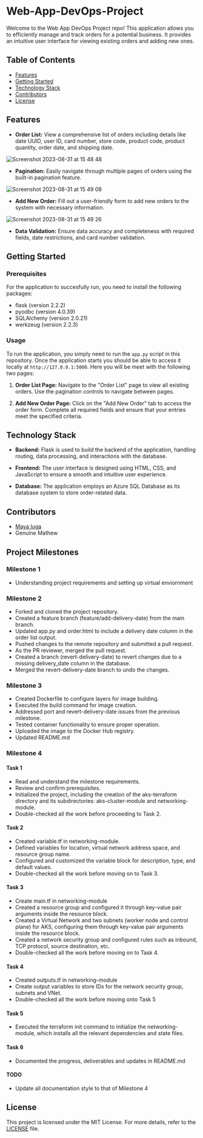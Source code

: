 # Web-App-DevOps-Project

Welcome to the Web App DevOps Project repo! This application allows you to efficiently manage and track orders for a potential business. It provides an intuitive user interface for viewing existing orders and adding new ones.

## Table of Contents

- [Features](#features)
- [Getting Started](#getting-started)
- [Technology Stack](#technology-stack)
- [Contributors](#contributors)
- [License](#license)

## Features

- **Order List:** View a comprehensive list of orders including details like date UUID, user ID, card number, store code, product code, product quantity, order date, and shipping date.
  
![Screenshot 2023-08-31 at 15 48 48](https://github.com/maya-a-iuga/Web-App-DevOps-Project/assets/104773240/3a3bae88-9224-4755-bf62-567beb7bf692)

- **Pagination:** Easily navigate through multiple pages of orders using the built-in pagination feature.
  
![Screenshot 2023-08-31 at 15 49 08](https://github.com/maya-a-iuga/Web-App-DevOps-Project/assets/104773240/d92a045d-b568-4695-b2b9-986874b4ed5a)

- **Add New Order:** Fill out a user-friendly form to add new orders to the system with necessary information.
  
![Screenshot 2023-08-31 at 15 49 26](https://github.com/maya-a-iuga/Web-App-DevOps-Project/assets/104773240/83236d79-6212-4fc3-afa3-3cee88354b1a)

- **Data Validation:** Ensure data accuracy and completeness with required fields, date restrictions, and card number validation.

## Getting Started

### Prerequisites

For the application to succesfully run, you need to install the following packages:

- flask (version 2.2.2)
- pyodbc (version 4.0.39)
- SQLAlchemy (version 2.0.21)
- werkzeug (version 2.2.3)

### Usage

To run the application, you simply need to run the `app.py` script in this repository. Once the application starts you should be able to access it locally at `http://127.0.0.1:5000`. Here you will be meet with the following two pages:

1. **Order List Page:** Navigate to the "Order List" page to view all existing orders. Use the pagination controls to navigate between pages.

2. **Add New Order Page:** Click on the "Add New Order" tab to access the order form. Complete all required fields and ensure that your entries meet the specified criteria.

## Technology Stack

- **Backend:** Flask is used to build the backend of the application, handling routing, data processing, and interactions with the database.

- **Frontend:** The user interface is designed using HTML, CSS, and JavaScript to ensure a smooth and intuitive user experience.

- **Database:** The application employs an Azure SQL Database as its database system to store order-related data.

## Contributors 

- [Maya Iuga]([https://github.com/yourusername](https://github.com/maya-a-iuga))
- Genuine Mathew

## Project Milestones

### Milestone 1

- Understanding project requirements and setting up virtual enviornment

### Milestone 2

- Forked and cloned the project repository.
- Created a feature branch (feature/add-delivery-date) from the main branch.
- Updated app.py and order.html to include a delivery date column in the order list output.
- Pushed changes to the remote repository and submitted a pull request.
- As the PR reviewer, merged the pull request.
- Created a branch (revert-delivery-date) to revert changes due to a missing delivery_date column in the database.
- Merged the revert-delivery-date branch to undo the changes.


### Milestone 3

- Created Dockerfile to configure layers for image building.
- Executed the build command for image creation.
- Addressed port and revert-delivery-date issues from the previous milestone.
- Tested container functionality to ensure proper operation.
- Uploaded the image to the Docker Hub registry.
- Updated README.md

### Milestone 4

#### Task 1
- Read and understand the milestone requirements.
- Review and confirm prerequisites.
- Initialized the project, including the creation of the aks-terraform directory and its subdirectories: aks-cluster-module and networking-module.
- Double-checked all the work before proceeding to Task 2.

#### Task 2
- Created variable.tf in networking-module.
- Defined variables for location, virtual network address space, and resource group name.
- Configured and customized the variable block for description, type, and default values.
- Double-checked all the work before moving on to Task 3.

#### Task 3
- Create main.tf in networking-module
- Created a resource group and configured it through key-value pair arguments inside the resource block.
- Created a Virtual Network and two subnets (worker node and control plane) for AKS, configuring them through key-value pair arguments inside the resource block.
- Created a network security group and configured rules such as inbound, TCP protocol, source destination, etc.
- Double-checked all the work before moving on to Task 4.

#### Task 4
- Created outputs.tf in networking-module
- Create output variables to store IDs for the network security group, subnets and VNet.
- Double-checked all the work before moving onto Task 5


#### Task 5
- Executed the terraform init command to initialize the networking-module, which installs all the relevant dependencies and state files.

#### Task 6
- Documented the progress, deliverables and updates in README.md

#### TODO
- Update all documentation style to that of Milestone 4

## License

This project is licensed under the MIT License. For more details, refer to the [LICENSE](LICENSE) file.

